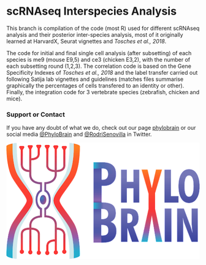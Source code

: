 # **scRNAseq Interspecies Analysis** 

This branch is compilation of the code (most R) used for different scRNAseq analysis and their posterior inter-species analysis, most of it originally learned at HarvardX, Seurat vignettes and _Tosches et al., 2018_.

The code for initial and final single cell analysis (after subsetting) of each species is me9 (mouse E9,5) and ce3 (chicken E3,2), with the number of each subsetting round (1,2,3). The correlation code is based on the Gene Specificity Indexes of _Tosches et al., 2018_ and the label transfer carried out following Satija lab vignettes and guidelines (matches files summarise graphically the percentages of cells transfered to an identity or other). Finally, the integration code for 3 vertebrate species (zebrafish, chicken and mice).

### Support or Contact

If you have any doubt of what we do, check out our page [phylobrain](http://phylobrain.com/) or our social media [@PhyloBrain](https://twitter.com/PhyloBrain) and [@RodriSenovilla](https://twitter.com/RodriSenovilla) in Twitter. 

[![Logo](https://github.com/rodrisenovilla/phylobrain/blob/main/unnamed.png?raw=true)](http://phylobrain.com/)

